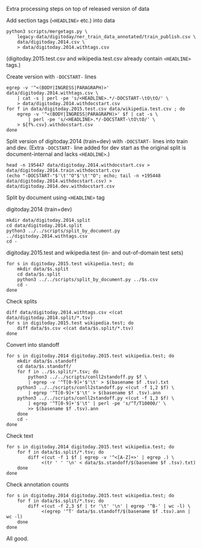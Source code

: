 Extra processing steps on top of released version of data

Add section tags (`<HEADLINE>` etc.) into data

```
python3 scripts/mergetags.py \
    legacy-data/digitoday/ner_train_data_annotated/train_publish.csv \
    data/digitoday.2014.csv \
    > data/digitoday.2014.withtags.csv
```

(digitoday.2015.test.csv and wikipedia.test.csv already contain
`<HEADLINE>` tags.)

Create version with `-DOCSTART-` lines

```
egrep -v '^<(BODY|INGRESS|PARAGRAPH)>' data/digitoday.2014.withtags.csv \
    | cat -s | perl -pe 's/<HEADLINE>.*/-DOCSTART-\tO\tO/' \
    > data/digitoday.2014.withdocstart.csv
for f in data/digitoday.2015.test.csv data/wikipedia.test.csv ; do
    egrep -v '^<(BODY|INGRESS|PARAGRAPH)>' $f | cat -s \
        | perl -pe 's/<HEADLINE>.*/-DOCSTART-\tO\tO/' \
	> ${f%.csv}.withdocstart.csv
done
```

Split version of digitoday.2014 (train+dev) with `-DOCSTART-` lines
into train and dev. (Extra `-DOCSTART-` line added for dev start as
the original split is document-internal and lacks `<HEADLINE>`.)

```
head -n 195447 data/digitoday.2014.withdocstart.csv > data/digitoday.2014.train.withdocstart.csv
(echo "-DOCSTART-"$'\t'"O"$'\t'"O"; echo; tail -n +195448 data/digitoday.2014.withdocstart.csv) > data/digitoday.2014.dev.withdocstart.csv
```

Split by document using `<HEADLINE>` tag

digitoday.2014 (train+dev)

```
mkdir data/digitoday.2014.split
cd data/digitoday.2014.split
python3 ../../scripts/split_by_document.py ../digitoday.2014.withtags.csv 
cd -
```

digitoday.2015.test and wikipedia.test (in- and out-of-domain test sets)

```
for s in digitoday.2015.test wikipedia.test; do
    mkdir data/$s.split
    cd data/$s.split
    python3 ../../scripts/split_by_document.py ../$s.csv 
    cd -
done
```

Check splits

```
diff data/digitoday.2014.withtags.csv <(cat data/digitoday.2014.split/*.tsv)
for s in digitoday.2015.test wikipedia.test; do
    diff data/$s.csv <(cat data/$s.split/*.tsv)
done
```

Convert into standoff

```
for s in digitoday.2014 digitoday.2015.test wikipedia.test; do
    mkdir data/$s.standoff
    cd data/$s.standoff/
    for f in ../$s.split/*.tsv; do
        python3 ../../scripts/conll2standoff.py $f \
	    | egrep -v '^T[0-9]+'$'\t' > $(basename $f .tsv).txt
	python3 ../../scripts/conll2standoff.py <(cut -f 1,2 $f) \
	    | egrep '^T[0-9]+'$'\t' > $(basename $f .tsv).ann
	python3 ../../scripts/conll2standoff.py <(cut -f 1,3 $f) \
	    | egrep '^T[0-9]+'$'\t' | perl -pe 's/^T/T10000/' \
	    >> $(basename $f .tsv).ann
    done
    cd -
done
```

Check text

```
for s in digitoday.2014 digitoday.2015.test wikipedia.test; do
    for f in data/$s.split/*.tsv; do
        diff <(cut -f 1 $f | egrep -v '^<[A-Z]+>' | egrep .) \
             <(tr ' ' '\n' < data/$s.standoff/$(basename $f .tsv).txt)
    done
done
```

Check annotation counts

```
for s in digitoday.2014 digitoday.2015.test wikipedia.test; do
    for f in data/$s.split/*.tsv; do
        diff <(cut -f 2,3 $f | tr '\t' '\n' | egrep '^B-' | wc -l) \
             <(egrep '^T' data/$s.standoff/$(basename $f .tsv).ann | wc -l)
    done
done
```

All good.

